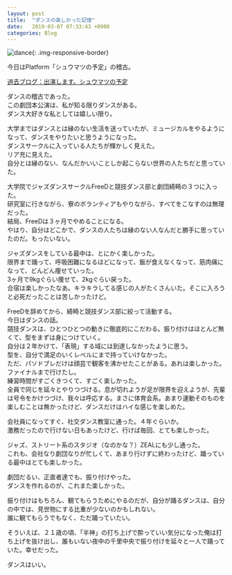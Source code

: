 ```yaml
---
layout: post
title:  "ダンスの楽しかった記憶"
date:   2019-03-07 07:33:43 +0900
categories: Blog
---
```





![dance]({{site.baseurl}}/img/20190307_01.jpg){: .img-responsive-border} 

今日はPlatform「シュウマツの予定」の稽古。

[過去ブログ：出演します。シュウマツの予定](https://naoshigenakanoyaze.github.io/blog/2019/02/27/ShuumatsunoYotei/)　

ダンスの稽古であった。  
この劇団本公演は、私が知る限りダンスがある。  
ダンス大好きな私としては嬉しい限り。

大学まではダンスとは縁のない生活を送っていたが、ミュージカルをやるようになって、ダンスをやりたいと思うようになった。  
ダンスサークルに入っている人たちが輝かしく見えた。  
リア充に見えた。  
自分とは縁のない、なんだかいいことしか起こらない世界の人たちだと思っていた。

大学院でジャズダンスサークルFreeDと競技ダンス部と劇団綺畸の３つに入った。  
研究室に行きながら、寮のボランティアもやりながら、すべてをこなすのは無理だった。  
結局、FreeDは３ヶ月でやめることになる。  
やはり、自分はどこかで、ダンスの人たちは縁のない人なんだと勝手に思っていたのだ。もったいない。

ジャズダンスをしている最中は、とにかく楽しかった。  
限界まで踊って、呼吸困難になるほどになって、飯が食えなくなって、筋肉痛になって、どんどん痩せていった。  
3ヶ月で9kgぐらい痩せて、2kgぐらい戻った。  
合宿は楽しかったなあ。キラキラしてる感じの人がたくさんいた。そこに入ろうと必死だったことは苦しかったけど。

FreeDを辞めてから、綺畸と競技ダンス部に絞って活動する。  
今日はダンスの話。  
競技ダンスは、ひとつひとつの動きに徹底的にこだわる。振り付けはほとんど無くて、型をまずは身につけていく。  
自分は２年かけて、「表現」する域には到達しなかったように思う。  
型を、自分で満足のいくレベルにまで持っていけなかった。  
ただ、パソドブレだけは顔芸で観客を沸かせたことがある。あれは楽しかった。ファイナルまで行けたし。  
練習時間がすごくきつくて、すごく楽しかった。  
全員で同じを延々とやりつづける。息が切れようが足が限界を迎えようが、先輩は号令をかけつづけ、我々は呼応する。まさに体育会系。あまり運動そのものを楽しむことは無かったけど、ダンスだけはハイな感じを楽しめた。  

会社員になってすぐ、社交ダンス教室に通った。４年ぐらいか。  
激務だったので行けない日もあったけど、行けば毎回、とても楽しかった。  

ジャズ、ストリート系のスタジオ（なのかな？）ZEALにも少し通った。  
これも、会社なり劇団なりが忙しくて、あまり行けずに終わったけど、踊っている最中はとても楽しかった。  

劇団だるい、正直者達でも、振り付けやった。  
ダンスを作れるのが、これまた楽しかった。  

振り付けはもちろん、観てもらうためにやるのだが、自分が踊るダンスは、自分の中では、見世物にする比重が少ないのかもしれない。  
誰に観てもらうでもなく、ただ踊っていたい。  

そういえば、２１歳の頃、「半神」の打ち上げで酔っていい気分になった俺は打ち上げを抜け出し、誰もいない夜中の千里中央で振り付けを延々と一人で踊っていた。幸せだった。

ダンスはいい。

